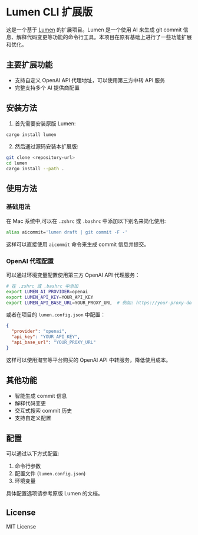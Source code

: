 
# Lumen CLI 扩展版

这是一个基于 [Lumen](https://github.com/jnsahaj/lumen) 的扩展项目。Lumen 是一个使用 AI 来生成 git commit 信息、解释代码变更等功能的命令行工具。本项目在原有基础上进行了一些功能扩展和优化。

## 主要扩展功能

- 支持自定义 OpenAI API 代理地址，可以使用第三方中转 API 服务
- 完整支持多个 AI 提供商配置

## 安装方法

1. 首先需要安装原版 Lumen:

```bash
cargo install lumen
```

2. 然后通过源码安装本扩展版:

```bash
git clone <repository-url>
cd lumen
cargo install --path .
```

## 使用方法

### 基础用法

在 Mac 系统中,可以在 `.zshrc` 或 `.bashrc` 中添加以下别名来简化使用:

```bash
alias aicommit='lumen draft | git commit -F -'
```

这样可以直接使用 `aicommit` 命令来生成 commit 信息并提交。

### OpenAI 代理配置

可以通过环境变量配置使用第三方 OpenAI API 代理服务：

```bash
# 在 .zshrc 或 .bashrc 中添加
export LUMEN_AI_PROVIDER=openai
export LUMEN_API_KEY=YOUR_API_KEY
export LUMEN_API_BASE_URL=YOUR_PROXY_URL  # 例如: https://your-proxy-domain/v1
```

或者在项目的 `lumen.config.json` 中配置：

```json
{
  "provider": "openai",
  "api_key": "YOUR_API_KEY",
  "api_base_url": "YOUR_PROXY_URL"
}
```

这样可以使用淘宝等平台购买的 OpenAI API 中转服务，降低使用成本。

## 其他功能

- 智能生成 commit 信息
- 解释代码变更
- 交互式搜索 commit 历史
- 支持自定义配置

## 配置

可以通过以下方式配置:

1. 命令行参数
2. 配置文件 (`lumen.config.json`)
3. 环境变量

具体配置选项请参考原版 Lumen 的文档。

## License

MIT License

